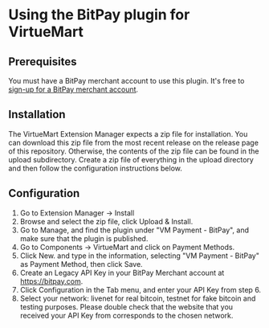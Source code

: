 # Using the BitPay plugin for VirtueMart

## Prerequisites
You must have a BitPay merchant account to use this plugin.  It's free to [sign-up for a BitPay merchant account](https://bitpay.com/start).


## Installation

The VirtueMart Extension Manager expects a zip file for installation. You can download this zip file from the most recent release on the release page of this repository. Otherwise, the contents of the zip file can be found in the upload subdirectory. Create a zip file of everything in the upload directory and then follow the configuration instructions below.

## Configuration

1. Go to Extension Manager -> Install
2. Browse and select the zip file, click Upload & Install.
3. Go to Manage, and find the plugin under "VM Payment - BitPay", and make sure that the plugin is published.
4. Go to Components -> VirtueMart and click on Payment Methods.
5. Click New. and type in the information, selecting "VM Payment - BitPay" as Payment Method, then click Save.
6. Create an Legacy API Key in your BitPay Merchant account at https://bitpay.com.
7. Click Configuration in the Tab menu, and enter your API Key from step 6.
8. Select your network: livenet for real bitcoin, testnet for fake bitcoin and testing purposes. Please double check that the website that you received your API Key from corresponds to the chosen network. 
